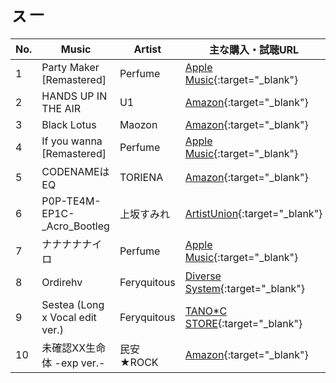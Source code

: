 # ㇲ－

| No. | Music | Artist| 主な購入・試聴URL |
|-----|---------------------------------|-------------|---------------------------------------------------------------------|
| 1 | Party Maker [Remastered]| Perfume | [Apple Music](https://music.apple.com/jp/album/1479640870){:target="_blank"}|
| 2 | HANDS UP IN THE AIR | U1| [Amazon](https://www.amazon.co.jp/dp/B07NBCYGMC){:target="_blank"}|
| 3 | Black Lotus | Maozon| [Amazon](https://www.amazon.co.jp/dp/B01MU7Y8D3){:target="_blank"}|
| 4 | If you wanna [Remastered] | Perfume | [Apple Music](https://music.apple.com/jp/album/1479640870){:target="_blank"}|
| 5 | CODENAMEはEQ| TORIENA | [Amazon](https://www.amazon.co.jp/dp/B01MU7Y8D3){:target="_blank"}|
| 6 | P0P-TE4M-EP1C-_Acro_Bootleg | 上坂すみれ| [ArtistUnion](https://theartistunion.com/tracks/5152ff){:target="_blank"} |
| 7 | ナナナナナイロ| Perfume | [Apple Music](https://music.apple.com/jp/album/1479640870){:target="_blank"}|
| 8 | Ordirehv| Feryquitous | [Diverse System](http://diverse.jp/dvsp-1007/){:target="_blank"}|
| 9 | Sestea (Long x Vocal edit ver.) | Feryquitous | [TANO*C STORE](https://www.tanocstore.net/shopdetail/000000001797/){:target="_blank"} |
| 10| 未確認XX生命体 -exp ver.- | 民安★ROCK| [Amazon](https://www.amazon.co.jp/dp/B00JW0A8D8){:target="_blank"}|
